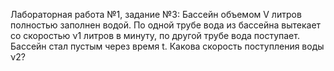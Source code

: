 Лабораторная работа №1, задание №3: Бассейн объемом V литров полностью заполнен водой.
По одной трубе вода из бассейна вытекает со скоростью ν1 литров в минуту, по другой трубе вода поступает. Бассейн стал пустым через время t.
Какова скорость поступления воды ν2?
